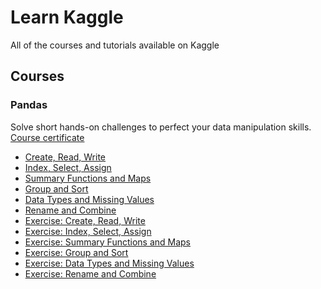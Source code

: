 # Learn Kaggle
All of the courses and tutorials available on Kaggle

## Courses

### Pandas
Solve short hands-on challenges to perfect your data manipulation skills.  
[Course certificate](https://www.kaggle.com/learn/certification/phamn23/pandas)

- [Create, Read, Write](/pandas/create_read_write.ipynb)
- [Index, Select, Assign](/pandas/index_select_assign.ipynb)
- [Summary Functions and Maps](/pandas/summary_functions_maps.ipynb)
- [Group and Sort](/pandas/group_sort.ipynb)
- [Data Types and Missing Values](/pandas/data_types_missing_values.ipynb)
- [Rename and Combine](/pandas/rename_combine.ipynb)
- [Exercise: Create, Read, Write](https://www.kaggle.com/phamn23/exercise-creating-reading-and-writing)
- [Exercise: Index, Select, Assign](https://www.kaggle.com/phamn23/exercise-indexing-selecting-assigning)
- [Exercise: Summary Functions and Maps](https://www.kaggle.com/phamn23/exercise-summary-functions-and-maps)
- [Exercise: Group and Sort](https://www.kaggle.com/phamn23/exercise-grouping-and-sorting)
- [Exercise: Data Types and Missing Values](https://www.kaggle.com/phamn23/exercise-data-types-and-missing-values)
- [Exercise: Rename and Combine](https://www.kaggle.com/phamn23/exercise-renaming-and-combining)